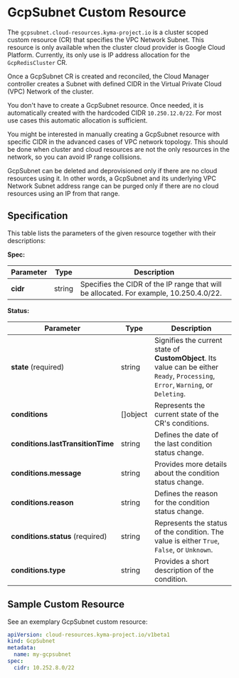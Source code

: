 # GcpSubnet Custom Resource

The `gcpsubnet.cloud-resources.kyma-project.io` is a cluster scoped custom resource (CR) that specifies the VPC Network
Subnet.
This resource is only available when the cluster cloud provider is Google Cloud Platform.
Currently, its only use is IP address allocation for the `GcpRedisCluster` CR.

Once a GcpSubnet CR is created and reconciled, the Cloud Manager controller creates a Subnet with defined CIDR
in the Virtual Private Cloud (VPC) Network of the cluster.

You don't have to create a GcpSubnet resource.
Once needed, it is automatically created with the hardcoded CIDR `10.250.12.0/22`.
For most use cases this automatic allocation is sufficient.

You might be interested in manually creating a GcpSubnet resource with specific CIDR in the advanced cases of VPC network topology.
This should be done when cluster and cloud resources are not the only resources in the network, so you can avoid IP range collisions.

GcpSubnet can be deleted and deprovisioned only if there are no cloud resources using it. In other words,
a GcpSubnet and its underlying VPC Network Subnet address range can be purged only if there are no cloud resources
using an IP from that range.

## Specification

This table lists the parameters of the given resource together with their descriptions:

**Spec:**

| Parameter | Type   | Description                                                                          |
|-----------|--------|--------------------------------------------------------------------------------------|
| **cidr**  | string | Specifies the CIDR of the IP range that will be allocated. For example, 10.250.4.0/22. |

**Status:**

| Parameter                         | Type       | Description                                                                                                                        |
|-----------------------------------|------------|------------------------------------------------------------------------------------------------------------------------------------|
| **state** (required)              | string     | Signifies the current state of **CustomObject**. Its value can be either `Ready`, `Processing`, `Error`, `Warning`, or `Deleting`. |
| **conditions**                    | \[\]object | Represents the current state of the CR's conditions.                                                                               |
| **conditions.lastTransitionTime** | string     | Defines the date of the last condition status change.                                                                              |
| **conditions.message**            | string     | Provides more details about the condition status change.                                                                           |
| **conditions.reason**             | string     | Defines the reason for the condition status change.                                                                                |
| **conditions.status** (required)  | string     | Represents the status of the condition. The value is either `True`, `False`, or `Unknown`.                                         |
| **conditions.type**               | string     | Provides a short description of the condition.                                                                                     |

## Sample Custom Resource

See an exemplary GcpSubnet custom resource:

```yaml
apiVersion: cloud-resources.kyma-project.io/v1beta1
kind: GcpSubnet
metadata:
  name: my-gcpsubnet
spec:
  cidr: 10.252.8.0/22
```
